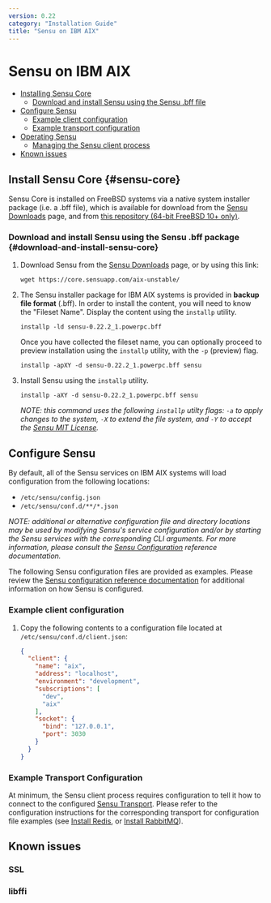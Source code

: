```yaml
---
version: 0.22
category: "Installation Guide"
title: "Sensu on IBM AIX"
---
```


# Sensu on IBM AIX

- [Installing Sensu Core](#sensu-core)
  - [Download and install Sensu using the Sensu .bff file](#download-and-install-sensu-core)
- [Configure Sensu](#configure-sensu)
  - [Example client configuration](#example-client-configuration)
  - [Example transport configuration](#example-transport-configuration)
- [Operating Sensu](#operating-sensu)
  - [Managing the Sensu client process](#service-management)
- [Known issues](#known-issues)


## Install Sensu Core {#sensu-core}

Sensu Core is installed on FreeBSD systems via a native system installer package
(i.e. a .bff file), which is available for download from the [Sensu
Downloads][1] page, and from [this repository (64-bit FreeBSD 10+ only)][2].

### Download and install Sensu using the Sensu .bff package {#download-and-install-sensu-core}

1. Download Sensu from the [Sensu Downloads][1] page, or by using this link:

   ~~~ shell
   wget https://core.sensuapp.com/aix-unstable/
   ~~~

2. The Sensu installer package for IBM AIX systems is provided in **backup file
   format** (.bff). In order to install the content, you will need to know the
   "Fileset Name". Display the content using the `installp` utility.

   ~~~ shell
   installp -ld sensu-0.22.2_1.powerpc.bff
   ~~~

   Once you have collected the fileset name, you can optionally proceed to
   preview installation using the `installp` utility, with the `-p` (preview)
   flag.

   ~~~ shell
   installp -apXY -d sensu-0.22.2_1.powerpc.bff sensu
   ~~~

3. Install Sensu using the `installp` utility.

   ~~~ shell
   installp -aXY -d sensu-0.22.2_1.powerpc.bff sensu
   ~~~

   _NOTE: this command uses the following `installp` utilty flags: `-a` to apply
   changes to the system, `-X` to extend the file system, and `-Y` to accept the
   [Sensu MIT License][4]._

## Configure Sensu

By default, all of the Sensu services on IBM AIX systems will load configuration
from the following locations:

- `/etc/sensu/config.json`
- `/etc/sensu/conf.d/**/*.json`

_NOTE: additional or alternative configuration file and directory locations may
be used by modifying Sensu's service configuration and/or by starting the Sensu
services with the corresponding CLI arguments. For more information, please
consult the [Sensu Configuration][5] reference documentation._

The following Sensu configuration files are provided as examples. Please review
the [Sensu configuration reference documentation][5] for additional information
on how Sensu is configured.

### Example client configuration

1. Copy the following contents to a configuration file located at
   `/etc/sensu/conf.d/client.json`:

   ~~~ json
   {
     "client": {
       "name": "aix",
       "address": "localhost",
       "environment": "development",
       "subscriptions": [
         "dev",
         "aix"
       ],
       "socket": {
         "bind": "127.0.0.1",
         "port": 3030
       }
     }
   }
   ~~~

### Example Transport Configuration

At minimum, the Sensu client process requires configuration to tell it how to
connect to the configured [Sensu Transport][6]. Please refer to the
configuration instructions for the corresponding transport for configuration
file examples (see [Install Redis][7], or [Install RabbitMQ][8]).

## Known issues

### SSL



### libffi



[1]:  https://sensuapp.org/downloads
[2]:  #repo
[3]:  #package
[4]:  https://sensuapp.org/mit-license
[5]:  configuration
[6]:  transport
[7]:  install-redis
[8]:  install-rabbitmq
